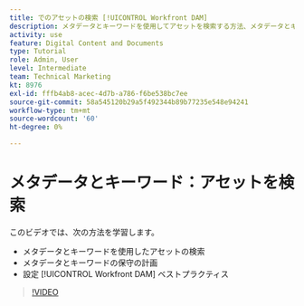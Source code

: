 ```yaml
---
title: でのアセットの検索 [!UICONTROL Workfront DAM]
description: メタデータとキーワードを使用してアセットを検索する方法、メタデータとキーワードの管理を計画し、アセットを確立する方法について説明します。 [!UICONTROL Workfront DAM] ベストプラクティス。
activity: use
feature: Digital Content and Documents
type: Tutorial
role: Admin, User
level: Intermediate
team: Technical Marketing
kt: 8976
exl-id: fffb4ab8-acec-4d7b-a786-f6be538bc7ee
source-git-commit: 58a545120b29a5f492344b89b77235e548e94241
workflow-type: tm+mt
source-wordcount: '60'
ht-degree: 0%

---
```


# メタデータとキーワード：アセットを検索

このビデオでは、次の方法を学習します。

* メタデータとキーワードを使用したアセットの検索
* メタデータとキーワードの保守の計画
* 設定 [!UICONTROL Workfront DAM] ベストプラクティス

>[!VIDEO](https://video.tv.adobe.com/v/335239/?quality=12)
